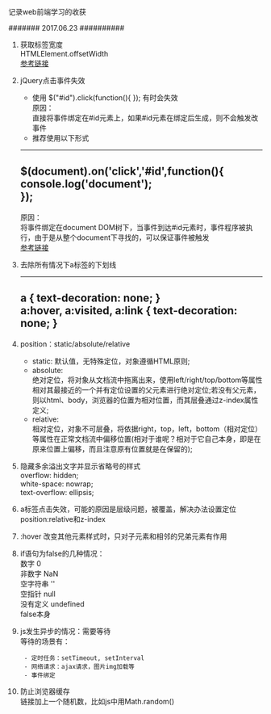 记录web前端学习的收获

####### 2017.06.23 ##########  
1. 获取标签宽度  
   HTMLElement.offsetWidth  
   [参考链接](https://developer.mozilla.org/en-US/docs/Web/API/HTMLElement/offsetWidth "获取标签宽度")  

2. jQuery点击事件失效  
   + 使用 $("#id").click(function(){ }); 有时会失效  
     原因：  
     直接将事件绑定在#id元素上，如果#id元素在绑定后生成，则不会触发改事件  
   + 推荐使用以下形式    

   	---
     $(document).on('click','#id',function(){  
        console.log('document');  
     });  
	---

     原因：  
     将事件绑定在document DOM树下，当事件到达#id元素时，事件程序被执行，由于是从整个document下寻找的，可以保证事件被触发  
     [参考链接](https://stackoverflow.com/questions/14879168/document-onclick-id-function-vs-id-onclick-function "jQuery $(#id).click 和 $(document).on(click,#id,function(){ })区别")  
3. 去除所有情况下a标签的下划线  

	---
   	a {   text-decoration: none;  }  
   	a:hover, a:visited, a:link {  text-decoration: none; }  
   ---

4. position：static/absolute/relative  
   + static: 默认值，无特殊定位，对象遵循HTML原则;  
   + absolute:   
	 绝对定位，将对象从文档流中拖离出来，使用left/right/top/bottom等属性相对其最接近的一个并有定位设置的父元素进行绝对定位;若没有父元素，则以html、body，浏览器的位置为相对位置，而其层叠通过z-index属性定义;  
   + relative:  
	 相对定位，对象不可层叠，将依据right，top，left，bottom（相对定位）等属性在正常文档流中偏移位置(相对于谁呢？相对于它自己本身，即是在原来位置上偏移，而且注意原有位置就是在保留的);	  
5. 隐藏多余溢出文字并显示省略号的样式  
    overflow: hidden;  
    white-space: nowrap;  
    text-overflow: ellipsis;   
6. a标签点击失效，可能的原因是层级问题，被覆盖，解决办法设置定位position:relative和z-index  
7. :hover 改变其他元素样式时，只对子元素和相邻的兄弟元素有作用   
8. if语句为false的几种情况：  
  数字 0   
  非数字 NaN   
  空字符串 ''   
  空指针 null  
  没有定义 undefined  
  false本身   
9. js发生异步的情况：需要等待  
	等待的场景有：

		- 定时任务：setTimeout, setInterval  
		- 网络请求：ajax请求，图片img加载等  
		- 事件绑定  

10. 防止浏览器缓存  
	链接加上一个随机数，比如js中用Math.random()  





    



